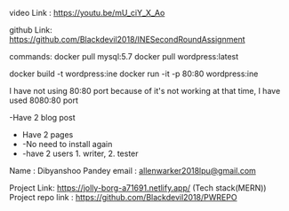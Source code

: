 video Link : https://youtu.be/mU_ciY_X_Ao

github Link: https://github.com/Blackdevil2018/INESecondRoundAssignment

commands:
docker pull mysql:5.7
docker pull wordpress:latest

docker build -t wordpress:ine
docker run -it -p 80:80 wordpress:ine

I have not using 80:80 port because of it's not working at that time, I have used 8080:80 port 

-Have 2 blog post 
- Have 2 pages
- -No need to install again
- -have 2 users 1. writer, 2. tester

Name : Dibyanshoo Pandey
email : allenwarker2018lpu@gmail.com

Project Link: https://jolly-borg-a71691.netlify.app/     (Tech stack(MERN))
Project repo link : https://github.com/Blackdevil2018/PWREPO
